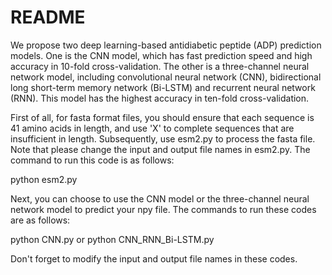 # README
We propose two deep learning-based antidiabetic peptide (ADP) prediction models. One is the CNN model, which has fast prediction speed and high accuracy in 10-fold cross-validation. The other is a three-channel neural network model, including convolutional neural network (CNN), bidirectional long short-term memory network (Bi-LSTM) and recurrent neural network (RNN). This model has the highest accuracy in ten-fold cross-validation.

First of all, for fasta format files, you should ensure that each sequence is 41 amino acids in length, and use 'X' to complete sequences that are insufficient in length. Subsequently, use esm2.py to process the fasta file. Note that please change the input and output file names in esm2.py. The command to run this code is as follows:

python esm2.py

Next, you can choose to use the CNN model or the three-channel neural network model to predict your npy file. The commands to run these codes are as follows:

python CNN.py
or
python CNN_RNN_Bi-LSTM.py

Don't forget to modify the input and output file names in these codes.
